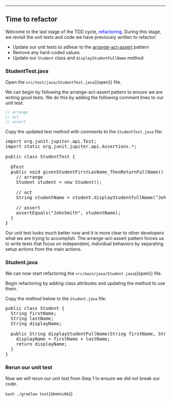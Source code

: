 
---
## Time to refactor

Welcome to the last stage of the TDD cycle, <span style="color:blue">refactoring</span>. During this stage, we revisit the unit tests and code we have previously written to refactor:
- Update our unit tests to adhear to the [arrange-act-assert](https://automationpanda.com/2020/07/07/arrange-act-assert-a-pattern-for-writing-good-tests/) pattern
- Remove any hard-coded values
- Update our `Student` class and `displayStudentFullName` method

### StudentTest.java
Open the `src/test/java/StudentTest.java`{{open}} file.

We can begin by following the arrange-act-assert pattern to ensure we are writing good tests. We do this by adding the following comment lines to our unit test:
```java
// arrange
// act
// assert
``` 

Copy the updated test method with comments to the `StudentTest.java` file:
<pre class="file" data-filename="src/test/java/StudentTest.java" data-target="replace">
import org.junit.jupiter.api.Test;
import static org.junit.jupiter.api.Assertions.*;

public class StudentTest {

  @Test
  public void givenStudentFirstLasName_ThenReturnFullName() {
    // arrange
    Student student = new Student();

    // act
    String studentName = student.displayStudentFullName("John", "Smith");

    // assert
    assertEquals("JohnSmith", studentName);
  }
}
</pre>

Our unit test looks much better now and it is more clear to other developers what we are trying to accomplish. The arrange-act-assert pattern forces us to write tests that focus on independent, individual behaviors by separating setup actions from the main actions.

### Student.java

We can now start refactoring the `src/main/java/Student.java`{{open}} file.

Begin refactoring by adding class attributes and updating the method to use them.

Copy the method below to the `Student.java` file:
<pre class="file" data-filename="src/main/java/Student.java" data-target="replace">
public class Student {  
  String firstName;
  String lastName;
  String displayName;  

  public String displayStudentFullName(String firstName, String lastName) {
    displayName = firstName + lastName;
    return displayName;
  }
}
</pre>

### Rerun our unit test
Now we will rerun our unit test from Step 1 to ensure we did not break our code.

`bash ./gradlew test`{{execute}}